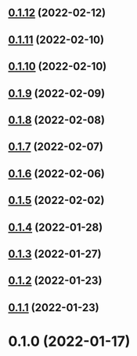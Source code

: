 ## [0.1.12](https://github.com/jeremymv2/pi_k8s/compare/0.1.11...0.1.12) (2022-02-12)



## [0.1.11](https://github.com/jeremymv2/pi_k8s/compare/0.1.10...0.1.11) (2022-02-10)



## [0.1.10](https://github.com/jeremymv2/pi_k8s/compare/0.1.9...0.1.10) (2022-02-10)



## [0.1.9](https://github.com/jeremymv2/pi_k8s/compare/0.1.8...0.1.9) (2022-02-09)



## [0.1.8](https://github.com/jeremymv2/pi_k8s/compare/0.1.7...0.1.8) (2022-02-08)



## [0.1.7](https://github.com/jeremymv2/pi_k8s/compare/0.1.6...0.1.7) (2022-02-07)



## [0.1.6](https://github.com/jeremymv2/pi_k8s/compare/0.1.5...0.1.6) (2022-02-06)



## [0.1.5](https://github.com/jeremymv2/pi_k8s/compare/0.1.4...0.1.5) (2022-02-02)



## [0.1.4](https://github.com/jeremymv2/pi_k8s/compare/0.1.3...0.1.4) (2022-01-28)



## [0.1.3](https://github.com/jeremymv2/pi_k8s/compare/0.1.2...0.1.3) (2022-01-27)



## [0.1.2](https://github.com/jeremymv2/pi_k8s/compare/0.1.1...0.1.2) (2022-01-23)



## [0.1.1](https://github.com/jeremymv2/pi_k8s/compare/0.1.0...0.1.1) (2022-01-23)



# 0.1.0 (2022-01-17)



